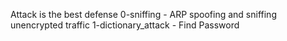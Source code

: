 Attack is the best defense
0-sniffing - ARP spoofing and sniffing unencrypted traffic
1-dictionary_attack - Find Password